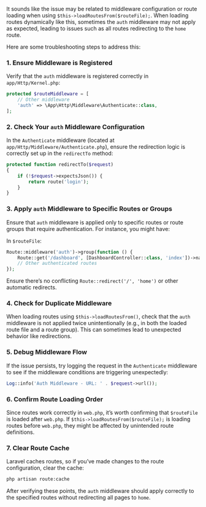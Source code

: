 It sounds like the issue may be related to middleware configuration or route loading when using `$this->loadRoutesFrom($routeFile);`. When loading routes dynamically like this, sometimes the `auth` middleware may not apply as expected, leading to issues such as all routes redirecting to the `home` route.

Here are some troubleshooting steps to address this:

### 1. Ensure Middleware is Registered
Verify that the `auth` middleware is registered correctly in `app/Http/Kernel.php`:

```php
protected $routeMiddleware = [
    // Other middleware
    'auth' => \App\Http\Middleware\Authenticate::class,
];
```

### 2. Check Your `auth` Middleware Configuration
In the `Authenticate` middleware (located at `app/Http/Middleware/Authenticate.php`), ensure the redirection logic is correctly set up in the `redirectTo` method:

```php
protected function redirectTo($request)
{
    if (!$request->expectsJson()) {
        return route('login');
    }
}
```

### 3. Apply `auth` Middleware to Specific Routes or Groups
Ensure that `auth` middleware is applied only to specific routes or route groups that require authentication. For instance, you might have:

In `$routeFile`:

```php
Route::middleware('auth')->group(function () {
    Route::get('/dashboard', [DashboardController::class, 'index'])->name('dashboard');
    // Other authenticated routes
});
```

Ensure there’s no conflicting `Route::redirect('/', 'home')` or other automatic redirects.

### 4. Check for Duplicate Middleware
When loading routes using `$this->loadRoutesFrom()`, check that the `auth` middleware is not applied twice unintentionally (e.g., in both the loaded route file and a route group). This can sometimes lead to unexpected behavior like redirections.

### 5. Debug Middleware Flow
If the issue persists, try logging the request in the `Authenticate` middleware to see if the middleware conditions are triggering unexpectedly:

```php
Log::info('Auth Middleware - URL: ' . $request->url());
```

### 6. Confirm Route Loading Order
Since routes work correctly in `web.php`, it’s worth confirming that `$routeFile` is loaded after `web.php`. If `$this->loadRoutesFrom($routeFile);` is loading routes before `web.php`, they might be affected by unintended route definitions.

### 7. Clear Route Cache
Laravel caches routes, so if you’ve made changes to the route configuration, clear the cache:

```bash
php artisan route:cache
```

After verifying these points, the `auth` middleware should apply correctly to the specified routes without redirecting all pages to `home`.